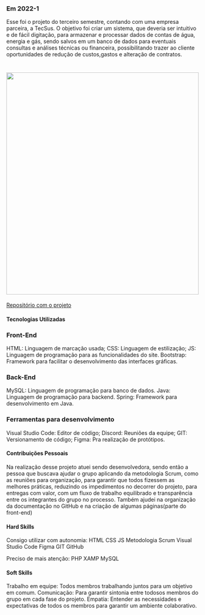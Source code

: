 ### Em 2022-1
Esse foi o projeto do terceiro semestre, contando com uma empresa parceira, a TecSus. O objetivo foi criar um sistema, que deveria ser intuitivo e de fácil digitação, para armazenar e processar dados de contas de água, energia e gás, sendo salvos em um banco de dados para eventuais consultas e análises técnicas ou financeira, possibilitando trazer ao cliente oportunidades de redução de custos,gastos e alteração de contratos.

<h1 align="center"><img src = "https://github.com/GustavoAndo/portifolio-TG/blob/main/img/3-semestre.gif" width="100%" height="580px"></h1>



[Repositório com o projeto](https://github.com/NewInoDevs/NewInoDevs)

#### Tecnologias Utilizadas

### Front-End

HTML: Linguagem de marcação usada;
CSS: Linguagem de estilização;
JS: Linguagem de programação para as funcionalidades do site.
Bootstrap: Framework para facilitar o desenvolvimento das interfaces gráficas.

### Back-End
MySQL: Linguagem de programação para banco de dados.
Java: Linguagem de programação para backend.
Spring: Framework para desenvolvimento em Java.

### Ferramentas para desenvolvimento

Visual Studio Code: Editor de código;
Discord: Reuniões da equipe;
GIT: Versionamento de código;
Figma: Pra realização de protótipos.

#### Contribuições Pessoais
Na realização desse projeto atuei sendo desenvolvedora, sendo então a pessoa que buscava ajudar o grupo aplicando da metodologia Scrum, como as reuniões para organização, para garantir que todos fizessem as melhores práticas, reduzindo os impedimentos no decorrer do projeto, para entregas com valor, com um fluxo de trabalho equilibrado e transparência entre os integrantes do grupo no processo. Também ajudei na organização da documentação no GitHub e na criação de algumas páginas(parte do front-end)

#### Hard Skills

Consigo utilizar com autonomia:
HTML
CSS
JS
Metodologia Scrum
Visual Studio Code
Figma
GIT
GitHub

Preciso de mais atenção:
PHP
XAMP
MySQL


#### Soft Skills
Trabalho em equipe: Todos membros trabalhando juntos para um objetivo em comum. 
Comunicação: Para garantir sintonia entre todosos membros do grupo em cada fase do projeto.
Empatia: Entender as necessidades e expectativas de todos os membros para garantir um ambiente colaborativo.
